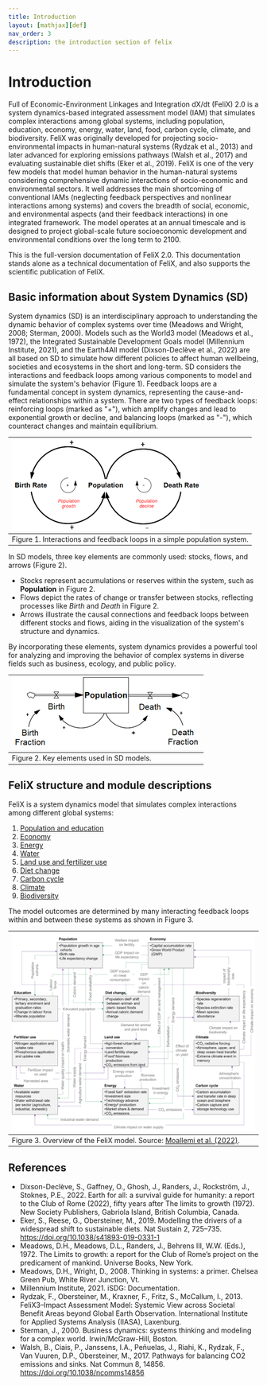 ```yaml
---
title: Introduction
layout: [mathjax][def]
nav_order: 3
description: the introduction section of felix
---
```


# Introduction
Full of Economic-Environment Linkages and Integration dX/dt (FeliX) 2.0 is a system dynamics-based integrated assessment model (IAM) that simulates complex interactions among global systems, including population, education, economy, energy, water, land, food, carbon cycle, climate, and biodiversity. FeliX was originally developed for projecting socio-environmental impacts in human-natural systems (Rydzak et al., 2013) and later advanced for exploring emissions pathways (Walsh et al., 2017) and evaluating sustainable diet shifts  (Eker et al., 2019). FeliX is one of the very few models that model human behavior in the human-natural systems considering comprehensive dynamic interactions of socio-economic and environmental sectors. It well addresses the main shortcoming of conventional IAMs  (neglecting feedback perspectives and nonlinear interactions among systems) and covers the breadth of social, economic, and environmental aspects (and their feedback interactions) in one integrated framework. The model operates at an annual timescale and is designed to project global-scale future socioeconomic development and environmental conditions over the long term to 2100. 

This is the full-version documentation of FeliX 2.0. This documentation stands alone as a technical documentation of FeliX, and also supports the scientific publication of FeliX.

## Basic information about System Dynamics (SD)
System dynamics (SD) is an interdisciplinary approach to understanding the dynamic behavior of complex systems over time (Meadows and Wright, 2008; Sterman, 2000). Models such as the World3 model (Meadows et al., 1972), the Integrated Sustainable Development Goals model (Millennium Institute, 2021), and the Earth4All model (Dixson-Declève et al., 2022) are all based on SD to simulate how different policies to affect human wellbeing, societies and ecosystems in the short and long-term. SD considers the interactions and feedback loops among various components to model and simulate the system's behavior (Figure 1). Feedback loops are a fundamental concept in system dynamics, representing the cause-and-effect relationships within a system. There are two types of feedback loops: reinforcing loops (marked as "+"), which amplify changes and lead to exponential growth or decline, and balancing loops (marked as "-"), which counteract changes and maintain equilibrium.


|[![](images/0_sd_info.png)](images/0_sd_info.png)
|:--|
|Figure 1. Interactions and feedback loops in a simple population system.|

In SD models, three key elements are commonly used: stocks, flows, and arrows (Figure 2). 
- Stocks represent accumulations or reserves within the system, such as **Population** in Figure 2. 
- Flows depict the rates of change or transfer between stocks, reflecting processes like *Birth* and *Death* in Figure 2. 
- Arrows illustrate the causal connections and feedback loops between different stocks and flows, aiding in the visualization of the system's structure and dynamics. 

By incorporating these elements, system dynamics provides a powerful tool for analyzing and improving the behavior of complex systems in diverse fields such as business, ecology, and public policy.

|[![](images/0_stocks_flows.png)](images/0_stocks_flows.png)
|:--|
|Figure 2. Key elements used in SD models.|



## FeliX structure and module descriptions
FeliX is a system dynamics model that simulates complex interactions among different global systems: 

1. [Population and education](1_population_education_module.md)
2. [Economy](economy-module)
3. [Energy](energy-module)
4. [Water](water-module)
5. [Land use and fertilizer use](land-fertilizer-module)
6. [Diet change](diet-module)
7. [Carbon cycle](carbon-cycle-module)
8. [Climate](climate-module)
9. [Biodiversity](biodiversity-module)

The model outcomes are determined by many interacting feedback loops within and between these systems as shown in Figure 3.

|[![](images/overall_structure_felix.png)](images/overall_structure_felix.png)
|:--|
|Figure 3. Overview of the FeliX model. Source: [Moallemi et al. (2022)](https://linkinghub.elsevier.com/retrieve/pii/S2590332222003244).|


## References
- Dixson-Declève, S., Gaffney, O., Ghosh, J., Randers, J., Rockström, J., Stoknes, P.E., 2022. Earth for all: a survival guide for humanity: a report to the Club of Rome (2022), fifty years after The limits to growth (1972). New Society Publishers, Gabriola Island, British Columbia, Canada.
- Eker, S., Reese, G., Obersteiner, M., 2019. Modelling the drivers of a widespread shift to sustainable diets. Nat Sustain 2, 725–735. https://doi.org/10.1038/s41893-019-0331-1
- Meadows, D.H., Meadows, D.L., Randers, J., Behrens III, W.W. (Eds.), 1972. The Limits to growth: a report for the Club of Rome’s project on the predicament of mankind. Universe Books, New York.
- Meadows, D.H., Wright, D., 2008. Thinking in systems: a primer. Chelsea Green Pub, White River Junction, Vt.
- Millennium Institute, 2021. iSDG: Documentation.
- Rydzak, F., Obersteiner, M., Kraxner, F., Fritz, S., McCallum, I., 2013. FeliX3–Impact Assessment Model: Systemic View across Societal Benefit Areas beyond Global Earth Observation. International Institute for Applied Systems Analysis (IIASA), Laxenburg.
- Sterman, J., 2000. Business dynamics: systems thinking and modeling for a complex world. Irwin/McGraw-Hill, Boston.
- Walsh, B., Ciais, P., Janssens, I.A., Peñuelas, J., Riahi, K., Rydzak, F., Van Vuuren, D.P., Obersteiner, M., 2017. Pathways for balancing CO2 emissions and sinks. Nat Commun 8, 14856. https://doi.org/10.1038/ncomms14856



[def]: _layouts/mathjax.html